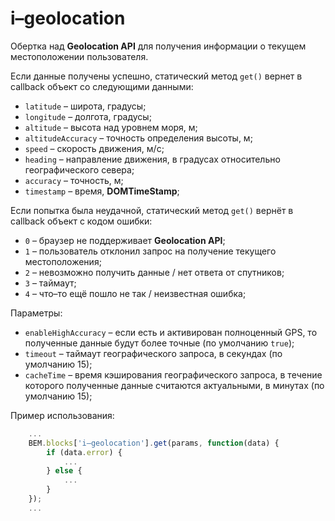 # i–geolocation

Обертка над **Geolocation API** для получения информации о текущем местоположении пользователя.

Если данные получены успешно, статический метод `get()` вернет в callback объект со следующими данными:

  * `latitude` – широта, градусы;
  * `longitude` – долгота, градусы;
  * `altitude` –  высота над уровнем моря, м;
  * `altitudeAccuracy` – точность определения высоты, м;
  * `speed` – скорость движения, м/с;
  * `heading` – направление движения, в градусах относительно географического севера;
  * `accuracy` – точность, м;
  * `timestamp` – время, **DOMTimeStamp**;

Если попытка была неудачной, статический метод `get()` вернёт в callback объект с кодом ошибки:

  * `0` – браузер не поддерживает **Geolocation API**;
  * `1` – пользователь отклонил запрос на получение текущего местоположения;
  * `2` – невозможно получить данные / нет ответа от спутников;
  * `3` – таймаут;
  * `4` – что–то ещё пошло не так / неизвестная ошибка;

Параметры:

  * `enableHighAccuracy` – если есть и активирован полноценный GPS, то полученные данные будут более точные (по умолчанию `true`);
  * `timeout` – таймаут географического запроса, в секундах (по умолчанию 15);
  * `cacheTime` – время кэширования географического запроса, в течение которого полученные данные считаются актуальными, в минутах (по умолчанию 15);

Пример использования:

```javascript
    ...
    BEM.blocks['i–geolocation'].get(params, function(data) {
        if (data.error) {
            ...
        } else {
            ...
        }
    });
    ...
```

